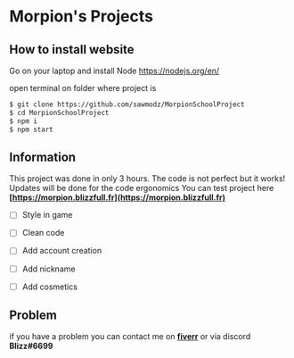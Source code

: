 # Morpion's Projects

## How to install website

Go on your laptop and install Node https://nodejs.org/en/

open terminal on folder where project is

```bash
$ git clone https://github.com/sawmodz/MorpionSchoolProject
$ cd MorpionSchoolProject
$ npm i
$ npm start
```

## Information

This project was done in only 3 hours. The code is not perfect but it works!
Updates will be done for the code ergonomics
You can test project here **[https://morpion.blizzfull.fr](https://morpion.blizzfull.fr)**

 - [ ] Style in game
 - [ ] Clean code
 - [ ] Add account creation
 - [ ] Add nickname
 - [ ] Add cosmetics


## Problem

if you have a problem you can contact me on **[fiverr](https://fr.fiverr.com/darkword62149)** or via discord **Blizz#6699**
